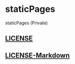 # staticPages
staticPages (Private)

## [LICENSE](/docs/LICENSE.html)
## [LICENSE-Markdown](/docs/LICENSE.md)
